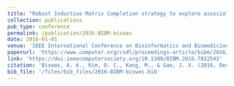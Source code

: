 ```yaml
---
title: "Robust Inductive Matrix Completion strategy to explore associations between lincRNAs and human disease phenotypes"
collection: publications
pub_type: conference
permalink: /publication/2016-BIBM-biswas
date: 2016-01-01
venue: 'IEEE International Conference on Bioinformatics and Biomedicine (BIBM)'
paperurl: 'https://www.computer.org/csdl/proceedings-article/bibm/2016/07822542/12OmNvlxJtG'
link: 'https://doi.ieeecomputersociety.org/10.1109/BIBM.2016.7822542'
citation: 'Biswas, A. K., Kim, D. C., Kang, M., & Gao, J. X. (2016, December). Robust Inductive Matrix Completion strategy to explore associations between lincRNAs and human disease phenotypes. In 2016 IEEE International Conference on Bioinformatics and Biomedicine (BIBM) (pp. 334-339). IEEE Computer Society.'
bib_file: '/files/bib_files/2016-BIBM-biswas.bib'
---
```






